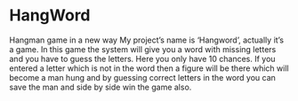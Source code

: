 # HangWord
 Hangman game in a new way
My project’s name is ‘Hangword’, actually it’s a game. In this game the system will give you a word with missing letters and you have to guess the letters. Here you only have 10 chances. If you entered a letter which is not in the word then a figure will be there which will become a man hung and by guessing correct letters in the word you can save the man and side by side win the game also.